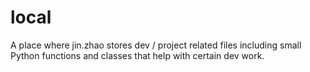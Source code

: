 # local

A place where jin.zhao stores dev / project related files including small Python functions and classes that help with certain dev work.